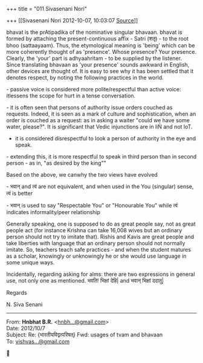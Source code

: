 +++
title = "011 Sivasenani Nori"

+++
[[Sivasenani Nori	2012-10-07, 10:03:07 [Source](https://groups.google.com/g/bvparishat/c/iEIe0Y7bweU)]]



bhavat is the prAtipadika of the nominative singular bhavaan. bhavat is formed by attaching the present-continuous affix - Satri (शतृ) - to the root bhoo (sattaayaam). Thus, the etymological meaning is 'being' which can be more coherently thought of as 'presence'. Whose presence? Your presence. Clearly, the 'your' part is adhyaahritam - to be supplied by the listener. Since translating bhavaan as 'your presence' sounds awkward in English, other devices are thought of. It is easy to see why it has been settled that it denotes respect, by noting the following practices in the world.



\- passive voice is considered more polite/respectful than active voice: itlessens the scope for hurt in a tense conversation.

\- it is often seen that persons of authority issue orders couched as requests. Indeed, it is seen as a mark of culture and sophistication, when an order is couched as a request: as in asking a waiter "could we have some water, please?". It is significant that Vedic injunctions are in liÑ and not loT.  
- it is considered disrespectful to look a person of authority in the eye and speak.

\- extending this, it is more respectful to speak in third person than in second person - as in, "as desired by the king""



Based on the above, we canwhy the two views have evolved



\- भवान् and त्वं are not equivalent, and when used in the You (singular) sense, त्वं is better

\- भवान् is used to say "Respectable You" or "Honourable You" while त्वं indicates informality/peer relationship



Generally speaking, one is supposed to do as great people say, not as great people act (for instance Krishna can take 16,008 wives but an ordinary person should not try to imitate that). Rishis and Kavis are great people and take liberties with language that an ordinary person should not normally imitate. So, teachers teach safe practices - and when the student matures as a scholar, knowingly or unknowingly he or she would use language in some unique ways.



Incidentally, regarding asking for alms: there are two expressions in general use, not only one as mentioned. भवति! भिक्षां देहि\| and भवान् भिक्षां ददातु\|



Regards

N. Siva Senani

  
----------  
From: **Hnbhat B.R.** \<[hnbh...@gmail.com]()\>  
Date: 2012/10/7  
Subject: Re: {भारतीयविद्वत्परिषत्} Fwd: usages of tvam and bhavaan  
To: [vishvas...@gmail.com]()  
  




